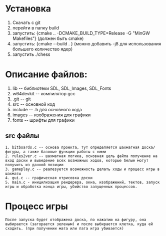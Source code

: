 # Установка
   1. Скачать с git
   2. перейти в папку build
   3. запустить: {cmake .. -DCMAKE_BUILD_TYPE=Release -G "MinGW Makefiles"} (должен быть cmake)
   4. запустить: {cmake --build . } (можно добавить -j8 для использования большего количество ядер)
   5. запустить ./chess
# Описание файлов:
   1. lib -- библиотеки SDL, SDL_Images, SDL_Fonts
   2. w64devkit -- компилятор gcc
   3. .git -- git
   4. src -- основной код
   5. include -- .h для основного кода
   6. images -- изображения для графики
   7. fonts -- шрифты для графики
## src файлы
    1. bitboards.c -- основа проекта, тут определяется шахматная доска/фигуры, а также базовые функции работы с ними
    2. rules2ver.c -- шахматная логика, основная цель файла получение на вход доски и выведение всех возможных ходов, которые белые могут получить из данной позиции
    3. gameplay.c -- реалезуется возможность делать ходы и процесс игры в шахматы
    4. gui.c -- графическая отрисовка доски
    5. main.c - иницилизация рендерера, окна, изображений, тектов, запуск игры и обработка конца игры, убийство запущенных процессов.
# Процесс игры
    После запуска будет отображена доска, по нажатию на фигуру, она выбирается (загорается зеленым) и после выбирается клетка, куда ей сходить. (при получении мата или пата игра убивается)

